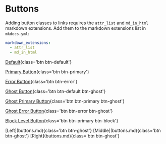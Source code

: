 # Buttons

Adding button classes to links requires the `attr_list` and `md_in_html` markdown extensions.  Add them to the markdown extensions list in `mkdocs.yml`:

```yaml
markdown_extensions:
  - attr_list
  - md_in_html
```

[Default](buttons.md){class='btn btn-default'}  

[Primary Button](buttons.md){class='btn btn-primary'}  

[Error Button](buttons.md){class='btn btn-error'}  

[Ghost Button](buttons.md){class='btn btn-default btn-ghost'}  

[Ghost Primary Button](buttons.md){class='btn btn-primary btn-ghost'}  

[Ghost Error Button](buttons.md){class='btn btn-error btn-ghost'}  

[Block Level Button](buttons.md){class='btn btn-primary btn-block'} 


<div class="btn-group" markdown>
[Left](buttons.md){class='btn btn-ghost'}
[Middle](buttons.md){class='btn btn-ghost'}
[Right](buttons.md){class='btn btn-ghost'}  
</div>


